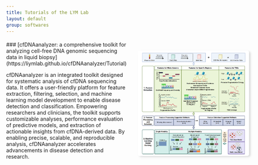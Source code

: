 ```yaml
---
title: Tutorials of the LYM Lab
layout: default
group: softwares
---
```


<div style="display: flex; gap: 30px; align-items: stretch; margin: 20px 0;">

<div style="flex: 3; display: flex; flex-direction: column; justify-content: space-between;">
<div>
### [cfDNAanalyzer: a comprehensive toolkit for analyzing cell-free DNA genomic sequencing data in liquid biopsy](https://liymlab.github.io/cfDNAanalyzer/Tutorial)

<br>

cfDNAanalyzer is an integrated toolkit designed for systematic analysis of cfDNA sequencing data. It offers a user-friendly platform for feature extraction, filtering, selection, and machine learning model development to enable disease detection and classification. Empowering researchers and clinicians, the toolkit supports customizable analyses, performance evaluation of predictive models, and extraction of actionable insights from cfDNA-derived data. By enabling precise, scalable, and reproducible analysis, cfDNAanalyzer accelerates advancements in disease detection and research.
</div>
</div>

<div style="flex: 1; min-width: 300px; display: flex; align-items: center;">
<img 
    style="border-radius: 5px;
           box-shadow: 4px 2px 4px rgba(0,0,0,0.1), 4px 4px 10px rgba(0,0,0,0.05);
           width: 100%;
           height: auto;
           max-height: 100%;
           object-fit: contain;"
    src="/cfDNAanalyzer/Figures/cfDNAanalyzer.png" 
    alt="cfDNAanalyzer toolkit diagram">
</div>

</div>
